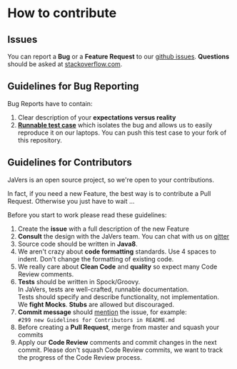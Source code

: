 # How to contribute

## Issues
You can report a **Bug** or a **Feature Request** to our [github issues](http://github.com/javers/javers/issues/).
**Questions** should be asked at [stackoverflow.com](http://stackoverflow.com/questions/tagged/javers?sort=newest).

## Guidelines for Bug Reporting

Bug Reports have to contain:

1. Clear description of your **expectations versus reality**
1. [**Runnable test case**](https://github.com/javers/javers/tree/master/itau-auditable-core/src/test/groovy/org/javers/core/cases) which isolates the bug and allows us to easily reproduce it on our laptops.
   You can push this test case to your fork of this repository. 

## Guidelines for Contributors

JaVers is an open source project, so we're open to your contributions.

In fact, if you need a new Feature,
the best way is to contribute a Pull Request. Otherwise you just have to wait  ...

Before you start to work please read these guidelines:

1. Create the **issue** with a full description of the new Feature
1. **Consult** the design with the JaVers team.
   You can chat with us on [gitter](https://gitter.im/javers/javers)
1. Source code should be written in **Java8**.
1. We aren't crazy about **code formatting** standards.
   Use 4 spaces to indent. Don't change the formatting of existing code.
1. We really care about **Clean Code** and **quality** so expect many Code Review comments.
1. **Tests** should be written in Spock/Groovy.<br/>
   In JaVers, tests are well-crafted, runnable documentation.<br/>
   Tests should specify and describe functionality, not implementation. <br/>
   We **fight Mocks**. **Stubs** are allowed but discouraged.
1. **Commit message** should [mention](https://github.com/blog/957-introducing-issue-mentions) the issue,
   for example:<br/>
   `#299 new Guidelines for Contributors in README.md`
1. Before creating a **Pull Request**, merge from master and
   squash your commits
1. Apply our **Code Review** comments and commit changes in the next commit.
Please don't squash Code Review commits, we want to track the progress of the Code Review process.  